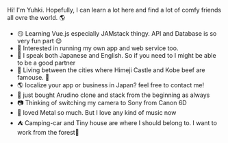 Hi! I'm Yuhki. 
Hopefully, I can learn a lot here and find a lot of comfy friends all ovre the world. :earth_americas:
- :smirk: Learning Vue.js especially JAMstack thingy. API and Database is so very fun part :blush:
- :seedling: Interested in running my own app and web service too. 
- :speech_balloon: I  speak both Japanese and English.  So if you need to I might be able to be a good partner  
- :japanese_castle: Living between the cities where Himeji Castle and Kobe beef are famouse. :ox:  
- :earth_americas: localize your app or business in Japan? feel free to contact me!
- :robot: just bought Arudino clone and stack from the beginning as always
- :camera: Thinking of switching my camera to Sony from Canon 6D
- :guitar: loved Metal so much. But I love any kind of music now 
- :tent: Camping-car and Tiny house are where I should belong to. I want to work from the forest:evergreen_tree:
